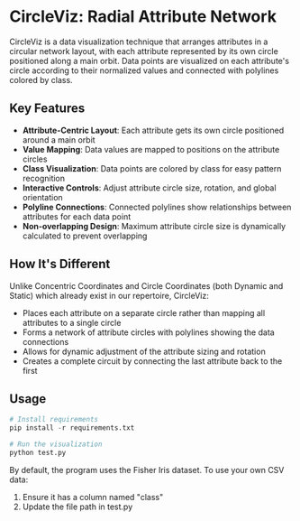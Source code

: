# CircleViz: Radial Attribute Network

CircleViz is a data visualization technique that arranges attributes in a circular network layout, with each attribute represented by its own circle positioned along a main orbit. Data points are visualized on each attribute's circle according to their normalized values and connected with polylines colored by class.

## Key Features

- **Attribute-Centric Layout**: Each attribute gets its own circle positioned around a main orbit
- **Value Mapping**: Data values are mapped to positions on the attribute circles
- **Class Visualization**: Data points are colored by class for easy pattern recognition
- **Interactive Controls**: Adjust attribute circle size, rotation, and global orientation
- **Polyline Connections**: Connected polylines show relationships between attributes for each data point
- **Non-overlapping Design**: Maximum attribute circle size is dynamically calculated to prevent overlapping

## How It's Different

Unlike Concentric Coordinates and Circle Coordinates (both Dynamic and Static) which already exist in our repertoire, CircleViz:

- Places each attribute on a separate circle rather than mapping all attributes to a single circle
- Forms a network of attribute circles with polylines showing the data connections
- Allows for dynamic adjustment of the attribute sizing and rotation
- Creates a complete circuit by connecting the last attribute back to the first

## Usage

```python
# Install requirements
pip install -r requirements.txt

# Run the visualization
python test.py
```

By default, the program uses the Fisher Iris dataset. To use your own CSV data:
1. Ensure it has a column named "class"
2. Update the file path in test.py 
